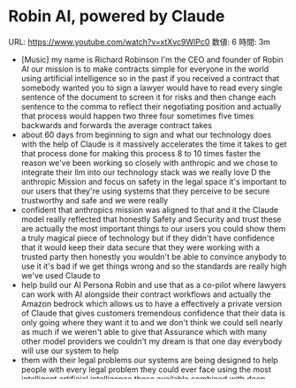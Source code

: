 # Robin AI, powered by Claude

URL: https://www.youtube.com/watch?v=xtXvc9WIPc0
数値: 6
時間: 3m

- [Music] my name is Richard Robinson I'm the CEO and founder of Robin AI our mission is to make contracts simple for everyone in the world using artificial intelligence so in the past if you received a contract that somebody wanted you to sign a lawyer would have to read every single sentence of the document to screen it for risks and then change each sentence to the comma to reflect their negotiating position and actually that process would happen two three four sometimes five times backwards and forwards the average contract takes
- about 60 days from beginning to sign and what our technology does with the help of Claude is it massively accelerates the time it takes to get that process done for making this process 8 to 10 times faster the reason we've been working so closely with anthropic and we chose to integrate their llm into our technology stack was we really love D the anthropic Mission and focus on safety in the legal space it's important to our users that they're using systems that they perceive to be secure trustworthy and safe and we were really
- confident that anthropics mission was aligned to that and it the Claude model really reflected that honestly Safety and Security and trust these are actually the most important things to our users you could show them a truly magical piece of technology but if they didn't have confidence that it would keep their data secure that they were working with a trusted party then honestly you wouldn't be able to convince anybody to use it it's bad if we get things wrong and so the standards are really high we've used Claude to
- help build our AI Persona Robin and use that as a co-pilot where lawyers can work with AI alongside their contract workflows and actually the Amazon bedrock which allows us to have a effectively a private version of Claude that gives customers tremendous confidence that their data is only going where they want it to and we don't think we could sell nearly as much if we weren't able to give that Assurance which with many other model providers we couldn't my dream is that one day everybody will use our system to help
- them with their legal problems our systems are being designed to help people with every legal problem they could ever face using the most intelligent artificial intelligence those available combined with deep understanding of the legal industry